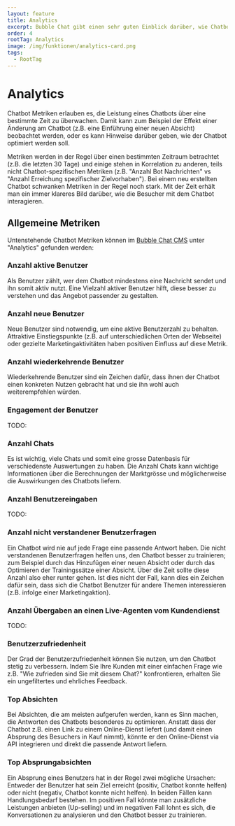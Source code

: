 ```yaml
---
layout: feature
title: Analytics
excerpt: Bubble Chat gibt einen sehr guten Einblick darüber, wie Chatbots von den Anwendern benutzt werden. Mit diesen Informationen und einigen Chatbot-KPIs können die richtigen Entscheidungen zum Verbessern der Kundenerfahrung getroffen werden.
order: 4
rootTag: Analytics
image: /img/funktionen/analytics-card.png
tags:
  - RootTag
---
```


# Analytics

Chatbot Metriken erlauben es, die Leistung eines Chatbots über eine bestimmte Zeit zu überwachen. Damit kann zum Beispiel der Effekt einer Änderung am Chatbot (z.B. eine Einführung einer neuen Absicht) beobachtet werden, oder es kann Hinweise darüber geben, wie der Chatbot optimiert werden soll.

Metriken werden in der Regel über einen bestimmten Zeitraum betrachtet (z.B. die letzten 30 Tage) und einige stehen in Korrelation zu anderen, teils nicht Chatbot-spezifischen Metriken (z.B. "Anzahl Bot Nachrichten" vs "Anzahl Erreichung spezifischer Zielvorhaben"). Bei einem neu erstellten Chatbot schwanken Metriken in der Regel noch stark. Mit der Zeit erhält man ein immer klareres Bild darüber, wie die Besucher mit dem Chatbot interagieren.

## Allgemeine Metriken

Untenstehende Chatbot Metriken können im [Bubble Chat CMS](/funktionen/cms) unter "Analytics" gefunden werden:

### Anzahl aktive Benutzer

Als Benutzer zählt, wer dem Chatbot mindestens eine Nachricht sendet und ihn somit aktiv nutzt. Eine Vielzahl aktiver Benutzer hilft, diese besser zu verstehen und das Angebot passender zu gestalten.

### Anzahl neue Benutzer

Neue Benutzer sind notwendig, um eine aktive Benutzerzahl zu behalten. Attraktive Einstiegspunkte (z.B. auf unterschiedlichen Orten der Webseite) oder gezielte Marketingaktivitäten haben positiven Einfluss auf diese Metrik.

### Anzahl wiederkehrende Benutzer

Wiederkehrende Benutzer sind ein Zeichen dafür, dass ihnen der Chatbot einen konkreten Nutzen gebracht hat und sie ihn wohl auch weiterempfehlen würden.

### Engagement der Benutzer

TODO:

### Anzahl Chats

Es ist wichtig, viele Chats und somit eine grosse Datenbasis für verschiedenste Auswertungen zu haben. Die Anzahl Chats kann wichtige Informationen über die Berechnungen der Marktgrösse und möglicherweise die Auswirkungen des Chatbots liefern.

### Anzahl Benutzereingaben

TODO:

### Anzahl nicht verstandener Benutzerfragen

Ein Chatbot wird nie auf jede Frage eine passende Antwort haben. Die nicht verstandenen Benutzerfragen helfen uns, den Chatbot besser zu trainieren; zum Beispiel durch das Hinzufügen einer neuen Absicht oder durch das Optimieren der Trainingssätze einer Absicht. Über die Zeit sollte diese Anzahl also eher runter gehen. Ist dies nicht der Fall, kann dies ein Zeichen dafür sein, dass sich die Chatbot Benutzer für andere Themen interessieren (z.B. infolge einer Marketingaktion).

### Anzahl Übergaben an einen Live-Agenten vom Kundendienst

TODO:

### Benutzerzufriedenheit

Der Grad der Benutzerzufriedenheit können Sie nutzen, um den Chatbot stetig zu verbessern. Indem Sie Ihre Kunden mit einer einfachen Frage wie z.B. "Wie zufrieden sind Sie mit diesem Chat?" konfrontieren, erhalten Sie ein ungefiltertes und ehrliches Feedback.

### Top Absichten

Bei Absichten, die am meisten aufgerufen werden, kann es Sinn machen, die Antworten des Chatbots besonderes zu optimieren. Anstatt dass der Chatbot z.B. einen Link zu einem Online-Dienst liefert (und damit einen Absprung des Besuchers in Kauf nimmt), könnte er den Online-Dienst via API integrieren und direkt die passende Antwort liefern.

### Top Absprungabsichten

Ein Absprung eines Benutzers hat in der Regel zwei mögliche Ursachen: Entweder der Benutzer hat sein Ziel erreicht (positiv, Chatbot konnte helfen) oder nicht (negativ, Chatbot konnte nicht helfen). In beiden Fällen kann Handlungsbedarf bestehen. Im positiven Fall könnte man zusätzliche Leistungen anbieten (Up-selling) und im negativen Fall lohnt es sich, die Konversationen zu analysieren und den Chatbot besser zu trainieren.
